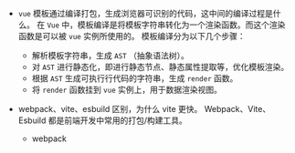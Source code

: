- `vue` 模板通过编译打包，生成浏览器可识别的代码，这中间的编译过程是什么。
    在 `Vue` 中，模板编译是将模板字符串转化为一个渲染函数。而这个渲染函数是可以被 `vue` 实例所使用的。
    模板编译分为以下几个步骤：
    - 解析模板字符串，生成 `AST` （抽象语法树）。
    - 对 `AST` 进行静态化，即进行静态节点、静态属性提取等，优化模板渲染。
    - 根据 `AST` 生成可执行行代码的字符串，生成 `render` 函数。
    - 将 `render` 函数挂到 `vue` 实例上，用于数据渲染视图。


- webpack、vite、esbuild 区别，为什么 vite 更快。
    Webpack、Vite、Esbuild 都是前端开发中常用的打包/构建工具。
    - webpack